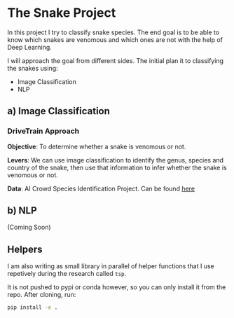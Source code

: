 The Snake Project
================

<!-- WARNING: THIS FILE WAS AUTOGENERATED! DO NOT EDIT! -->

In this project I try to classify snake species. The end goal is to be
able to know which snakes are venomous and which ones are not with the
help of Deep Learning.

I will approach the goal from different sides. The initial plan it to
classifying the snakes using:

- Image Classification
- NLP

## a) Image Classification

### DriveTrain Approach

**Objective**: To determine whether a snake is venomous or not.

**Levers**: We can use image classification to identify the genus,
species and country of the snake, then use that information to infer
whether the snake is venomous or not.

**Data**: AI Crowd Species Identification Project. Can be found
[here](https://www.aicrowd.com/challenges/snakeclef2021-snake-species-identification-challenge)

## b) NLP

(Coming Soon)

## Helpers

I am also writing as small library in parallel of helper functions that
I use repetively during the research called `tsp`.

It is not pushed to pypi or conda however, so you can only install it
from the repo. After cloning, run:

``` sh
pip install -e .
```
